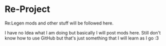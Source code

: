 # Re-Project
Re:Legen mods and other stuff will be followed here.


I have no Idea what I am doing but basically I will post mods here. Still don't know
how to use GitHub but that's just something that I will learn as I go :3
